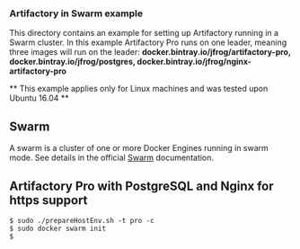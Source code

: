 
### Artifactory in Swarm example

This directory contains an example for setting up Artifactory running in a Swarm cluster.
In this example Artifactory Pro runs on one leader, meaning three images will run on the leader:
**docker.bintray.io/jfrog/artifactory-pro, docker.bintray.io/jfrog/postgres, docker.bintray.io/jfrog/nginx-artifactory-pro**

** This example applies only for Linux machines and was tested upon Ubuntu 16.04 **

## Swarm

A swarm is a cluster of one or more Docker Engines running in swarm mode.
See details in the official [Swarm](https://docs.docker.com/engine/swarm/) documentation.

## Artifactory Pro with PostgreSQL and Nginx for https support

	$ sudo ./prepareHostEnv.sh -t pro -c
    $ sudo docker swarm init
    $ 
    



